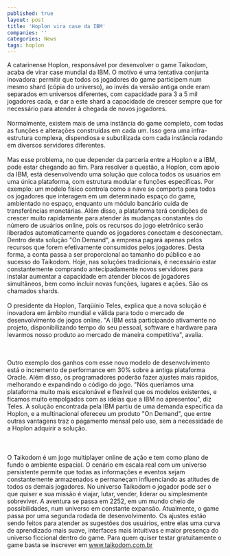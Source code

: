 ```yaml
---
published: true
layout: post
title: 'Hoplon vira case da IBM'
companies: ''
categories: News
tags: hoplon
---
```

A catarinense Hoplon, responsável por desenvolver o game Taikodom, acaba de virar case mundial da IBM. O motivo é uma tentativa conjunta inovadora: permitir que todos os jogadores do game participem num mesmo shard (cópia do universo), ao invés da versão antiga onde eram separados em universos diferentes, com capacidade para 3 a 5 mil jogadores cada, e dar a este shard a capacidade de crescer sempre que for necessário para atender à chegada de novos jogadores.<br /><br />Normalmente, existem mais de uma instância do game completo, com todas as funções e alterações construídas em cada um. Isso gera uma infra-estrutura complexa, dispendiosa e subutilizada com cada instância rodando em diversos servidores diferentes.<br /><br />Mas esse problema, no que depender da parceria entre a Hoplon e a IBM, pode estar chegando ao fim. Para resolver a questão, a Hoplon, com apoio da IBM, está desenvolvendo uma solução que coloca todos os usuários em uma única plataforma, com estrutura modular e funções específicas. Por exemplo: um modelo físico controla como a nave se comporta para todos os jogadores que interagem em um determinado espaço do game, ambientado no espaço, enquanto um módulo bancário cuida de transferências monetárias. Além disso, a plataforma terá condições de crescer muito rapidamente para atender às mudanças constantes do número de usuários online, pois os recursos do jogo eletrônico serão liberados automaticamente quando os jogadores conectam e desconectam. Dentro desta solução "On Demand", a empresa pagará apenas pelos recursos que forem efetivamente consumidos pelos jogadores. Desta forma, a conta passa a ser  proporcional ao tamanho do público e ao sucesso do Taikodom. Hoje, nas soluções tradicionais, é necessário estar constantemente comprando antecipadamente novos servidores para instalar aumentar a capacidade em atender blocos de jogadores simultâneos, bem como incluir novas funções, lugares e ações. São os chamados shards.<br /><br />O presidente da Hoplon, Tarqüínio Teles, explica que a nova solução é inovadora em âmbito mundial e válida para todo o mercado de desenvolvimento de jogos online. "A IBM está participando ativamente no projeto, disponibilizando tempo do seu pessoal, software e hardware para levarmos nosso produto ao mercado de maneira competitiva", avalia.<br /><br />


<br />Outro exemplo dos ganhos com esse novo modelo de desenvolvimento está o incremento de performance em 30% sobre a antiga plataforma Oracle. Além disso, os programadores poderão fazer ajustes mais rápidos, melhorando e expandindo o código do jogo. "Nós queríamos uma plataforma muito mais escalonável e flexível que os modelos existentes, e ficamos muito empolgados com as idéias que a IBM no apresentou", diz Teles. A solução encontrada pela IBM partiu de uma demanda específica da Hoplon, e a multinacional ofereceu um produto "On Demand", que entre outras vantagens traz o pagamento mensal pelo uso, sem a necessidade de a Hoplon adquirir a solução.<br /><br /><br /><br />O Taikodom é um jogo multiplayer online de ação e tem como plano de fundo o ambiente espacial. O cenário em escala real com um universo persistente permite que todas as informações e eventos sejam constantemente armazenados e permaneçam influenciando as atitudes de todos os demais jogadores. No universo Taikodom o jogador pode ser o que quiser e sua missão é viajar, lutar, vender, liderar ou simplesmente sobreviver. A aventura se passa em 2252, em um mundo cheio de possibilidades, num universo em constante expansão. Atualmente, o game passa por uma segunda rodada de desenvolvimento. Os ajustes estão sendo feitos para atender as sugestões dos usuários, entre elas uma curva de aprendizado mais suave, interfaces mais intuitivas e maior presença do universo ficcional dentro do game. Para quem quiser testar gratuitamente o game basta se inscrever em www.taikodom.com.br
